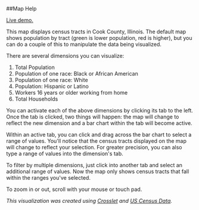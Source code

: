 ##Map Help

[Live demo.](http://danswick.com/demotracts/)

This map displays census tracts in Cook County, Illinois. The default map shows population by tract (green is lower population, red is higher), but you can do a couple of this to manipulate the data being visualized.

There are several dimensions you can visualize:

1. Total Population
2. Population of one race: Black or African American
3. Population of one race: White
4. Population: Hispanic or Latino
5. Workers 16 years or older working from home
6. Total Households

You can activate each of the above dimensions by clicking its tab to the left. Once the tab is clicked, two things will happen: the map will change to reflect the new dimension and a bar chart within the tab will become active. 

Within an active tab, you can click and drag across the bar chart to select a range of values. You'll notice that the census tracts displayed on the map will change to reflect your selection. For greater precision, you can also type a range of values into the dimension's tab.  

To filter by multiple dimensions, just click into another tab and select an additional range of values. Now the map only shows census tracts that fall within the ranges you've selected.  

To zoom in or out, scroll with your mouse or touch pad. 

*This visualization was created using [Crosslet](http://sztanko.github.io/crosslet/) and [US Census Data](https://www.census.gov/geo/maps-data/data/tiger.html).*